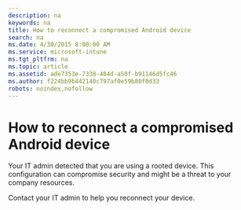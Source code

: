 ```yaml
---
description: na
keywords: na
title: How to reconnect a compromised Android device
search: na
ms.date: 4/30/2015 8:00:00 AM
ms.service: microsoft-intune
ms.tgt_pltfrm: na
ms.topic: article
ms.assetid: ade7353e-7338-484d-a50f-b91146d5fc46
ms.author: f224bb9b442140c797af0e59b80f0d33
robots: noindex,nofollow
---
```

# How to reconnect a compromised Android device
Your IT admin detected that you are using a rooted device. This configuration can compromise security and might be a threat to your company resources.

Contact your IT admin to help you reconnect your device.

